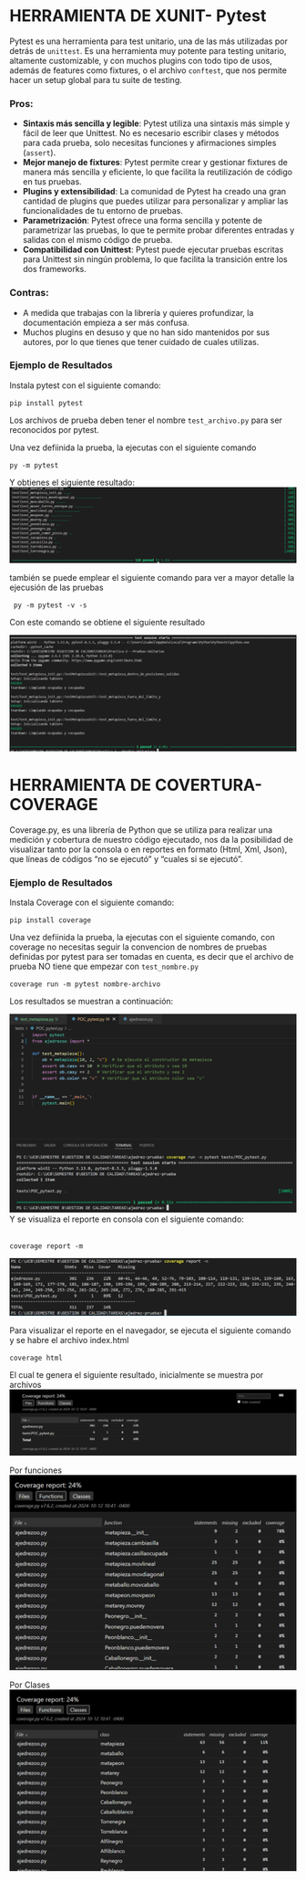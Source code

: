 # HERRAMIENTA DE XUNIT- Pytest 

Pytest es una herramienta para test unitario, una de las más utilizadas por detrás de `unittest`. Es una herramienta muy potente para testing unitario, altamente customizable, y con muchos plugins con todo tipo de usos, además de features como fixtures, o el archivo `conftest`, que nos permite hacer un setup global para tu suite de testing.

### Pros:
- **Sintaxis más sencilla y legible**: Pytest utiliza una sintaxis más simple y fácil de leer que Unittest. No es necesario escribir clases y métodos para cada prueba, solo necesitas funciones y afirmaciones simples (`assert`).
- **Mejor manejo de fixtures**: Pytest permite crear y gestionar fixtures de manera más sencilla y eficiente, lo que facilita la reutilización de código en tus pruebas.
- **Plugins y extensibilidad**: La comunidad de Pytest ha creado una gran cantidad de plugins que puedes utilizar para personalizar y ampliar las funcionalidades de tu entorno de pruebas.
- **Parametrización**: Pytest ofrece una forma sencilla y potente de parametrizar las pruebas, lo que te permite probar diferentes entradas y salidas con el mismo código de prueba.
- **Compatibilidad con Unittest**: Pytest puede ejecutar pruebas escritas para Unittest sin ningún problema, lo que facilita la transición entre los dos frameworks.

### Contras:
- A medida que trabajas con la librería y quieres profundizar, la documentación empieza a ser más confusa.
- Muchos plugins en desuso y que no han sido mantenidos por sus autores, por lo que tienes que tener cuidado de cuales utilizas.

### Ejemplo de Resultados

Instala pytest con el siguiente comando:

```
pip install pytest
```

Los archivos de prueba deben tener el nombre `test_archivo.py` para ser reconocidos por pytest.

Una vez defiinida la prueba, la ejecutas con el siguiente comando


```
py -m pytest
```
Y obtienes el siguiente resultado:
![py -m pytest result](./images/comando%201.png)

también se puede emplear el siguiente comando para ver a mayor detalle la ejecusión de las pruebas
```
 py -m pytest -v -s
```
Con este comando se obtiene el siguiente resultado

![py -m pytest -v -s](./images/comando2.png)
# HERRAMIENTA DE COVERTURA-COVERAGE

Coverage.py, es una librería de Python que se utiliza para realizar una medición y cobertura de nuestro código ejecutado, nos da la posibilidad de visualizar tanto por la consola o en reportes en formato (Html, Xml, Json), que líneas de códigos “no se ejecutó” y “cuales si se ejecutó”.
### Ejemplo de Resultados
Instala Coverage con el siguiente comando:
```
pip install coverage
```
Una vez defiinida la prueba, la ejecutas con el siguiente comando, con coverage no necesitas seguir la convencion de nombres de pruebas definidas por pytest para ser tomadas en cuenta, es decir que el archivo de prueba NO tiene que empezar con `test_nombre.py`

```
coverage run -m pytest nombre-archivo
```
Los resultados se muestran a continuación:

![py -m pytest -v -s](./images/coverage1.png)
Y se visualiza el reporte en consola con el siguiente comando:
```

coverage report -m
```
![py -m pytest -v -s](./images/coverage2.png)

Para visualizar el reporte en el navegador, se ejecuta el siguiente comando y se habre el archivo index.html

```
coverage html
```
El cual te genera el siguiente resultado, inicialmente se muestra por archivos
![py -m pytest -v -s](./images/coverage3.png)

Por funciones
![py -m pytest -v -s](./images/coverage4.png)


Por Clases
![py -m pytest -v -s](./images/coverage5.png)
